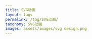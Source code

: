 ```yaml
---
title: SVG动画
layout: tags
permalink: /tag/SVG动画/
taxonomy: SVG动画
images: assets/images/svg design.png
---
```

